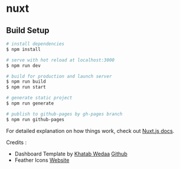 # nuxt

## Build Setup

```bash
# install dependencies
$ npm install

# serve with hot reload at localhost:3000
$ npm run dev

# build for production and launch server
$ npm run build
$ npm run start

# generate static project
$ npm run generate

# publish to github-pages by gh-pages branch
$ npm run github-pages
```

For detailed explanation on how things work, check out [Nuxt.js docs](https://nuxtjs.org).

Credits :
- Dashboard Template by [Khatab Wedaa](https://github.com/khatabwedaa) [Github](https://github.com/tailwindcomponents/dashboard)
- Feather Icons [Website](https://feathericons.com/)
